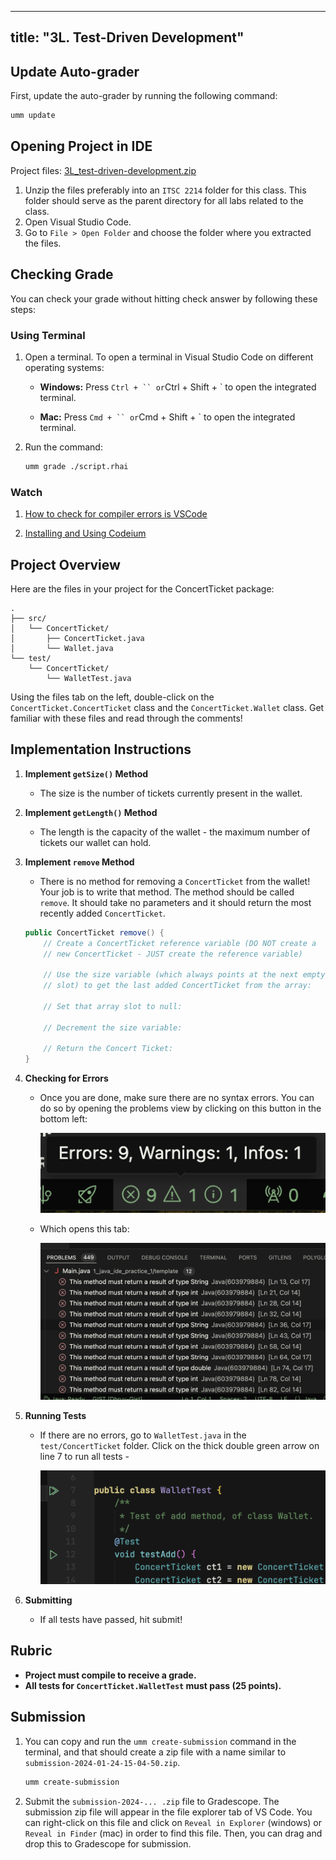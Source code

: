 
---

title: "3L. Test-Driven Development"
---

## Update Auto-grader

First, update the auto-grader by running the following command:

```bash
umm update 
```

## Opening Project in IDE

Project files: [3L_test-driven-development.zip](https://www.dropbox.com/scl/fi/bij5z8o9dl5ofgz7pfdjc/3L_test-driven-development-TEMPLATE.zip?rlkey=6j924rgd2llmss7u0tod2t6a8&raw=1)

1. Unzip the files preferably into an `ITSC 2214` folder for this class.  This folder should serve as the parent directory for all labs related to the class.
2. Open Visual Studio Code.
3. Go to `File > Open Folder` and choose the folder where you extracted the files.

## Checking Grade

You can check your grade without hitting check answer by following these steps:

### Using Terminal

1. Open a terminal. To open a terminal in Visual Studio Code on different operating systems:
    - **Windows:** Press `Ctrl + `` or`Ctrl + Shift + ` to open the integrated terminal.

    - **Mac:** Press `Cmd + `` or`Cmd + Shift + ` to open the integrated terminal.
2. Run the command:

    ```bash
    umm grade ./script.rhai
    ```

### Watch

1. [How to check for compiler errors is VSCode](https://capture.dropbox.com/ojlTIhxa3CEgUO9m)

2. [Installing and Using Codeium](https://www.youtube.com/watch?v=gIPSEyMoiMM)

## Project Overview

Here are the files in your project for the ConcertTicket package:

```
.
├── src/
│   └── ConcertTicket/
│       ├── ConcertTicket.java
│       └── Wallet.java
└── test/
    └── ConcertTicket/
        └── WalletTest.java
```

Using the files tab on the left, double-click on the `ConcertTicket.ConcertTicket` class and the `ConcertTicket.Wallet` class.
Get familiar with these files and read through the comments!

## Implementation Instructions

1. **Implement `getSize()` Method**
    - The size is the number of tickets currently present in the wallet.

2. **Implement `getLength()` Method**
    - The length is the capacity of the wallet - the maximum number of tickets our wallet can hold.

3. **Implement `remove` Method**
    - There is no method for removing a `ConcertTicket` from the wallet! Your job is to write that method. The method should be called `remove`. It should take no parameters and it should return the most recently added `ConcertTicket`.

    ```java
    public ConcertTicket remove() {
        // Create a ConcertTicket reference variable (DO NOT create a
        // new ConcertTicket - JUST create the reference variable)

        // Use the size variable (which always points at the next empty
        // slot) to get the last added ConcertTicket from the array:

        // Set that array slot to null:

        // Decrement the size variable:

        // Return the Concert Ticket:
    }
    ```

4. **Checking for Errors**
    - Once you are done, make sure there are no syntax errors. You can do so by opening the problems view by clicking on this button in the bottom left:

        ![Problems View Button](../imgs/problems-view-button.png)

    - Which opens this tab:

        ![Problems View Tab](../imgs/problems-view-tab.png)

5. **Running Tests**
    - If there are no errors, go to `WalletTest.java` in the `test/ConcertTicket` folder. Click on the thick double green arrow on line 7 to run all tests -

        ![Double green arrow](../imgs/test-run-green-arrow.png)

6. **Submitting**
    - If all tests have passed, hit submit!

## Rubric

- **Project must compile to receive a grade.**
- **All tests for `ConcertTicket.WalletTest` must pass (25 points).**

## Submission

1. You can copy and run the `umm create-submission` command in the terminal, and that should create a zip file with a name similar to `submission-2024-01-24-15-04-50.zip`.

    ```bash
    umm create-submission
    ```

2. Submit the `submission-2024-... .zip` file to Gradescope. The submission zip file will appear in the file explorer tab of VS Code. You can right-click on this file and click on `Reveal in Explorer` (windows) or `Reveal in Finder` (mac) in order to find this file. Then, you can drag and drop this to Gradescope for submission.
